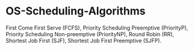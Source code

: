 # OS-Scheduling-Algorithms

First Come First Serve (FCFS), 
Priority Scheduling Preemptive (PriorityP), 
Priority Scheduling Non-preemptive (PriorityNP), 
Round Robin (RR), 
Shortest Job First (SJF), 
Shortest Job First Preemptive (SJFP).
